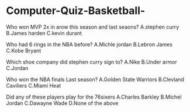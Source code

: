 # Computer-Quiz-Basketball-
Who won MVP 2x in arow this season and last seaons?
A.stephen curry
B.James harden
C.kevin durant

Who had 6 rings in the NBA before?
A.Michle jordan
B.Lebron James
C.Kobe Bryant

Which shoe company did stephen curry sign to?
A.Nike 
B.Under armor
C.Jordan

Who won the NBA finals Last season?
A.Golden State Warriors
B.Clevland Caviliers
C.Miami Heat

Did any of these players play for the 76sixers
A.Charles Barkley
B.Michel Jordan
C.Dawayne Wade
D.None of the above
